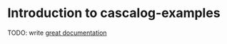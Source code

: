 # Introduction to cascalog-examples

TODO: write [great documentation](http://jacobian.org/writing/great-documentation/what-to-write/)
